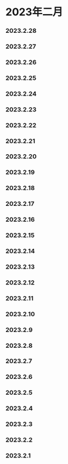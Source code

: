 # 2023年二月


### 2023.2.28 

### 2023.2.27

### 2023.2.26 

### 2023.2.25 

### 2023.2.24 

### 2023.2.23 

### 2023.2.22 

### 2023.2.21 

### 2023.2.20 

### 2023.2.19 

### 2023.2.18

### 2023.2.17  

### 2023.2.16

### 2023.2.15

### 2023.2.14

### 2023.2.13

### 2023.2.12

### 2023.2.11

### 2023.2.10

### 2023.2.9

### 2023.2.8

### 2023.2.7

### 2023.2.6

### 2023.2.5

### 2023.2.4

### 2023.2.3

### 2023.2.2

### 2023.2.1

